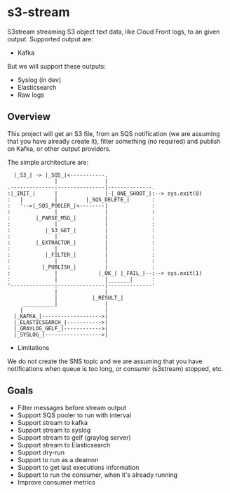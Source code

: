 # s3-stream

S3stream streaming S3 object text data, like Cloud Front logs, to an given
output. Supported output are:

* Kafka

But we will support these outputs:

* Syslog (in dev)
* Elasticsearch
* Raw logs

## Overview

This project will get an S3 file, from an SQS notification (we are assuming
that you have already create it), filter something (no required) and publish
on Kafka, or other output providers.

The simple architecture are:

```
  |_S3_| -> |_SQS_|<-----------.
               |               |
.--------------:---------------|--------------.
:|_INIT_|      |               |-|_ONE_SHOOT_|:--> sys.exit(0)
:   |          |         |_SQS_DELETE_|       :
:   '-->|_SQS_POOLER_|<--------|              :
:              |               |              :
:        |_PARSE_MSG_|         |              :
:              |               |              :
:           |_S3_GET_|         |              :
:              |               |              :
:        |_EXTRACTOR_|         |              :
:              |               |              :
:           |_FILTER_|         |              :
:              |               |              :
:          |_PUBLISH_|         |              :
:              |             |_OK_| |_FAIL_|--:--> sys.exit(1)
:              |               |_______|      :
'--------------:---------------|--------------'
               |               |
               |           |_RESULT_|
     __________|               |
    |                          |
  |_KAFKA_|------------------->|
  |_ELASTICSEARCH_|----------->|
  |_GRAYLOG_GELF_|------------>|
  |_SYSLOG_|------------------>|

```

* Limitations

We do not create the SNS topic and we are assuming that you have notifications
when queue is too long, or consumir (s3stream) stopped, etc.


## Goals

* Filter messages before stream output
* Support SQS pooler to run with interval
* Support stream to kafka
* Support stream to syslog
* Support stream to gelf (graylog server)
* Support stream to Elasticsearch
* Support dry-run
* Support to run as a deamon
* Support to get last executions information
* Support to run the consumer, when it's already running
* Improve consumer metrics
